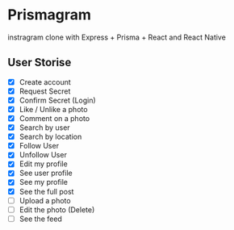# Prismagram

instragram clone with Express + Prisma + React and React Native

## User Storise
- [x] Create account
- [x] Request Secret
- [x] Confirm Secret (Login)
- [x] Like / Unlike a photo
- [x] Comment on a photo
- [x] Search by user
- [x] Search by location
- [x] Follow User
- [x] Unfollow User
- [x] Edit my profile
- [x] See user profile
- [x] See my profile
- [x] See the full post
- [ ] Upload a photo
- [ ] Edit the photo (Delete)
- [ ] See the feed